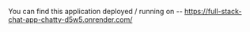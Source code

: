 You can find this application deployed / running on -- https://full-stack-chat-app-chatty-d5w5.onrender.com/

